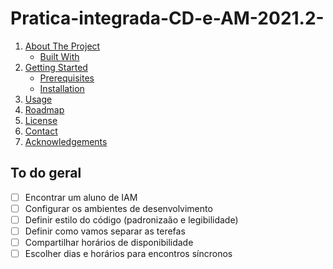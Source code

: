# Pratica-integrada-CD-e-AM-2021.2-

<ol>
<li>
    <a href="#about-the-project">About The Project</a>
    <ul>
    <li><a href="#built-with">Built With</a></li>
    </ul>
</li>
<li>
    <a href="#getting-started">Getting Started</a>
    <ul>
    <li><a href="#prerequisites">Prerequisites</a></li>
    <li><a href="#installation">Installation</a></li>
    </ul>
</li>
<li><a href="#usage">Usage</a></li>
<li><a href="#todo">Roadmap</a></li>
<li><a href="#license">License</a></li>
<li><a href="#contact">Contact</a></li>
<li><a href="#acknowledgements">Acknowledgements</a></li>
</ol>



## To do geral

- [ ] Encontrar um aluno de IAM
- [ ] Configurar os ambientes de desenvolvimento
- [ ] Definir estilo do código (padronizaão e legibilidade)
- [ ] Definir como vamos separar as terefas
- [ ] Compartilhar horários de disponibilidade
- [ ] Escolher dias e horários para encontros síncronos
